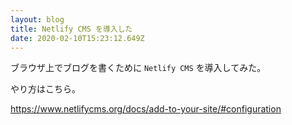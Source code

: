 ```yaml
---
layout: blog
title: Netlify CMS を導入した
date: 2020-02-10T15:23:12.649Z
---
```

ブラウザ上でブログを書くために `Netlify CMS` を導入してみた。



やり方はこちら。

<https://www.netlifycms.org/docs/add-to-your-site/#configuration>
